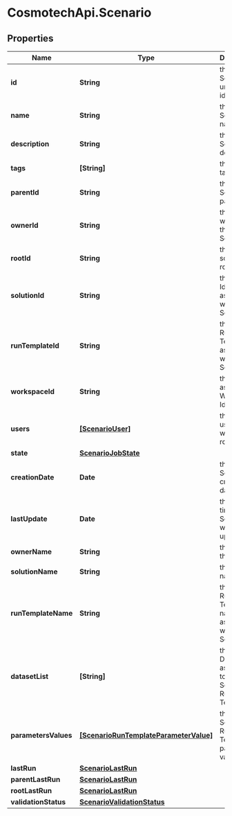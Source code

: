 # CosmotechApi.Scenario

## Properties

Name | Type | Description | Notes
------------ | ------------- | ------------- | -------------
**id** | **String** | the Scenario unique identifier | [optional] [readonly] 
**name** | **String** | the Scenario name | [optional] 
**description** | **String** | the Scenario description | [optional] 
**tags** | **[String]** | the list of tags | [optional] 
**parentId** | **String** | the Scenario parent id | [optional] 
**ownerId** | **String** | the user id which own this Scenario | [optional] [readonly] 
**rootId** | **String** | the scenario root id | [optional] [readonly] 
**solutionId** | **String** | the Solution Id associated with this Scenario | [optional] [readonly] 
**runTemplateId** | **String** | the Solution Run Template Id associated with this Scenario | [optional] 
**workspaceId** | **String** | the associated Workspace Id | [optional] [readonly] 
**users** | [**[ScenarioUser]**](ScenarioUser.md) | the list of users Id with their role | [optional] 
**state** | [**ScenarioJobState**](ScenarioJobState.md) |  | [optional] 
**creationDate** | **Date** | the Scenario creation date | [optional] [readonly] 
**lastUpdate** | **Date** | the last time a Scenario was updated | [optional] [readonly] 
**ownerName** | **String** | the name of the owner | [optional] [readonly] 
**solutionName** | **String** | the Solution name | [optional] [readonly] 
**runTemplateName** | **String** | the Solution Run Template name associated with this Scenario | [optional] [readonly] 
**datasetList** | **[String]** | the list of Dataset Id associated to this Scenario Run Template | [optional] 
**parametersValues** | [**[ScenarioRunTemplateParameterValue]**](ScenarioRunTemplateParameterValue.md) | the list of Solution Run Template parameters values | [optional] 
**lastRun** | [**ScenarioLastRun**](ScenarioLastRun.md) |  | [optional] 
**parentLastRun** | [**ScenarioLastRun**](ScenarioLastRun.md) |  | [optional] 
**rootLastRun** | [**ScenarioLastRun**](ScenarioLastRun.md) |  | [optional] 
**validationStatus** | [**ScenarioValidationStatus**](ScenarioValidationStatus.md) |  | [optional] 


